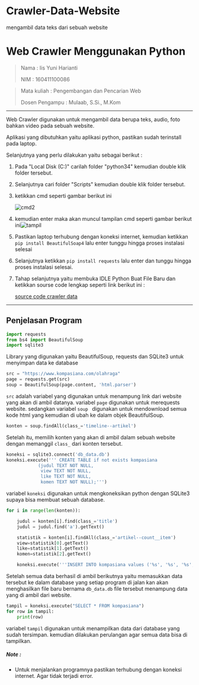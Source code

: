 # Crawler-Data-Website
mengambil data teks dari sebuah website

# Web Crawler Menggunakan Python



> Nama : Iis Yuni Harianti
>
> NIM : 160411100086

> Mata kuliah : Pengembangan dan Pencarian Web
>
> Dosen Pengampu : Mulaab, S.Si., M.Kom

------



Web Crawler digunakan untuk mengambil data berupa teks, audio, foto bahkan video pada sebuah website.

Aplikasi yang dibutuhkan yaitu aplikasi python, pastikan sudah terinstall pada laptop.

Selanjutnya yang perlu dilakukan yaitu sebagai berikut :

1. Pada "Local Disk (C:)" carilah folder "python34" kemudian double klik folder tersebut.

2. Selanjutnya  cari folder "Scripts" kemudian double klik folder tersebut.

3. ketikkan cmd seperti gambar berikut ini

   ![cmd2](D:\Doc_Kuliah\SEMESTER_6\cmd2.jpg)

   

4. kemudian enter maka akan muncul tampilan cmd seperti gambar berikut ini![tampil](D:\Doc_Kuliah\SEMESTER_6\tampil.jpg)



5. Pastikan laptop terhubung dengan koneksi internet, kemudian ketikkan `pip install BeautifulSoap4` lalu enter tunggu hingga proses instalasi selesai

6. Selanjutnya ketikkan `pip install requests` lalu enter dan tunggu hingga proses instalasi selesai.

7. Tahap selanjutnya yaitu membuka IDLE Python Buat File Baru dan ketikkan sourse code lengkap seperti link berikut ini :

   [source code crawler data](https://github.com/iisyuni/crawler-data-website/blob/master/source_code_crawler_data.py) 

------



## Penjelasan Program

```python
import requests
from bs4 import BeautifulSoup
import sqlite3
```

Library yang digunakan yaitu BeautifulSoup, requests dan SQLite3 untuk menyimpan data ke database

```python
src = "https://www.kompasiana.com/olahraga"
page = requests.get(src)
soup = BeautifulSoup(page.content, 'html.parser')
```

`src` adalah variabel yang digunakan untuk menampung link dari website yang akan di ambil datanya. variabel `page` digunakan untuk merequests website. sedangkan variabel `soup ` digunakan untuk mendownload semua kode html yang kemudian di ubah ke dalam objek BeautifulSoup.

```python
konten = soup.findAll(class_='timeline--artikel')
```

Setelah itu, memilih konten yang akan di ambil dalam sebuah website dengan memanggil `class_` dari konten tersebut.

```python
koneksi = sqlite3.connect('db_data.db')
koneksi.execute(''' CREATE TABLE if not exists kompasiana
            (judul TEXT NOT NULL,
             view TEXT NOT NULL,
             like TEXT NOT NULL,
             komen TEXT NOT NULL);''')
```

variabel `koneksi` digunakan untuk mengkoneksikan python dengan SQLite3 supaya bisa membuat sebuah database.

```python
for i in range(len(konten)):

    judul = konten[i].find(class_='title')
    judul = judul.find('a').getText()

    statistik = konten[i].findAll(class_='artikel--count__item')
    view=statistik[0].getText()
    like=statistik[1].getText()
    komen=statistik[2].getText()

    koneksi.execute('''INSERT INTO kompasiana values ('%s', '%s', '%s', '%s');'''%(judul, view, like, komen));

```

Setelah semua data berhasil di ambil berikutnya yaitu memasukkan data tersebut ke dalam database yang setiap program di jalan kan akan menghasilkan file baru bernama `db_data.db` file tersebut menampung data yang di ambil dari website.

```python
tampil = koneksi.execute("SELECT * FROM kompasiana")
for row in tampil:
    print(row)
```

variabel `tampil` digunakan untuk menampilkan data dari database yang sudah tersimpan. kemudian dilakukan perulangan agar semua data bisa di tampilkan.



##### Note : 

- Untuk menjalankan programnya pastikan terhubung dengan koneksi internet. Agar tidak terjadi error.
